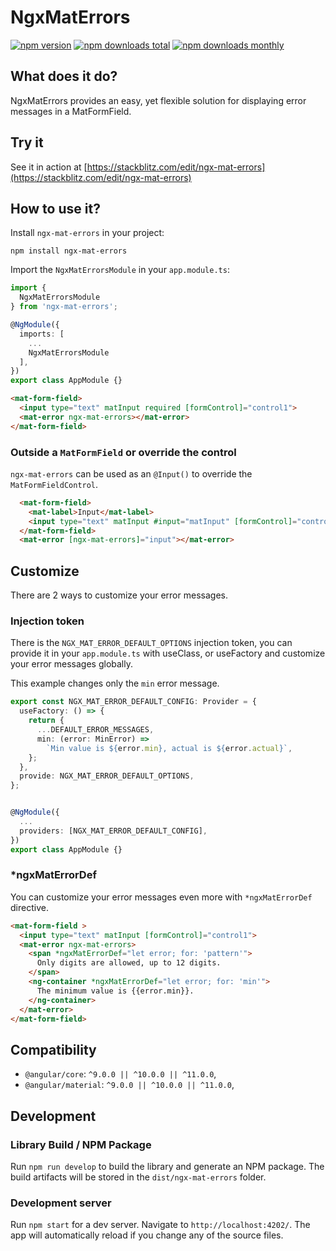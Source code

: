 # NgxMatErrors

[![npm version](https://img.shields.io/npm/v/ngx-mat-errors.svg?style=flat-square)](https://www.npmjs.com/package/ngx-mat-errors)
[![npm downloads total](https://img.shields.io/npm/dt/ngx-mat-errors.svg?style=flat-square)](https://www.npmjs.com/package/ngx-mat-errors)
[![npm downloads monthly](https://img.shields.io/npm/dm/ngx-mat-errors.svg?style=flat-square)](https://www.npmjs.com/package/ngx-mat-errors)

## What does it do?

NgxMatErrors provides an easy, yet flexible solution for displaying error messages in a MatFormField.

## Try it
See it in action at [https://stackblitz.com/edit/ngx-mat-errors](https://stackblitz.com/edit/ngx-mat-errors)


## How to use it?
Install `ngx-mat-errors` in your project:
```
npm install ngx-mat-errors
```

Import the `NgxMatErrorsModule` in your `app.module.ts`:
```typescript
import {
  NgxMatErrorsModule
} from 'ngx-mat-errors';

@NgModule({
  imports: [
    ...
    NgxMatErrorsModule
  ],
})
export class AppModule {}
```

```html
<mat-form-field>
  <input type="text" matInput required [formControl]="control1">
  <mat-error ngx-mat-errors></mat-error>
</mat-form-field>
```

### Outside a `MatFormField` or override the control
`ngx-mat-errors` can be used as an `@Input()` to override the `MatFormFieldControl`.
```html
  <mat-form-field>
    <mat-label>Input</mat-label>
    <input type="text" matInput #input="matInput" [formControl]="control1" autocomplete="off" required>
  </mat-form-field>
  <mat-error [ngx-mat-errors]="input"></mat-error>
```


## Customize

There are 2 ways to customize your error messages.

### Injection token

There is the `NGX_MAT_ERROR_DEFAULT_OPTIONS` injection token, you can provide it in your `app.module.ts` with useClass, or useFactory and customize your error messages globally.

This example changes only the `min` error message. 
```typescript
export const NGX_MAT_ERROR_DEFAULT_CONFIG: Provider = {
  useFactory: () => {
    return {
      ...DEFAULT_ERROR_MESSAGES,
      min: (error: MinError) =>
        `Min value is ${error.min}, actual is ${error.actual}`,
    };
  },
  provide: NGX_MAT_ERROR_DEFAULT_OPTIONS,
};


@NgModule({
  ...
  providers: [NGX_MAT_ERROR_DEFAULT_CONFIG],
})
export class AppModule {}
```

### *ngxMatErrorDef
You can customize your error messages even more with `*ngxMatErrorDef` directive.

```html
<mat-form-field >
  <input type="text" matInput [formControl]="control1">
  <mat-error ngx-mat-errors>
    <span *ngxMatErrorDef="let error; for: 'pattern'">
      Only digits are allowed, up to 12 digits.
    </span>
    <ng-container *ngxMatErrorDef="let error; for: 'min'">
      The minimum value is {{error.min}}.
    </ng-container>
  </mat-error>
</mat-form-field>
```

## Compatibility

* `@angular/core`: `^9.0.0 || ^10.0.0 || ^11.0.0`,
* `@angular/material`: `^9.0.0 || ^10.0.0 || ^11.0.0`,

## Development

### Library Build / NPM Package
Run `npm run develop` to build the library and generate an NPM package. 
The build artifacts will be stored in the `dist/ngx-mat-errors` folder.

### Development server

Run `npm start` for a dev server. Navigate to `http://localhost:4202/`. The app will automatically reload if you change any of the source files.
